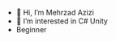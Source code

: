 - 👋 Hi, I’m Mehrzad Azizi
- 👀 I’m interested in C# Unity
- Beginner

<!---
MehrzadAZ/MehrzadAZ is a ✨ special ✨ repository because its `README.md` (this file) appears on your GitHub profile.
You can click the Preview link to take a look at your changes.
--->
